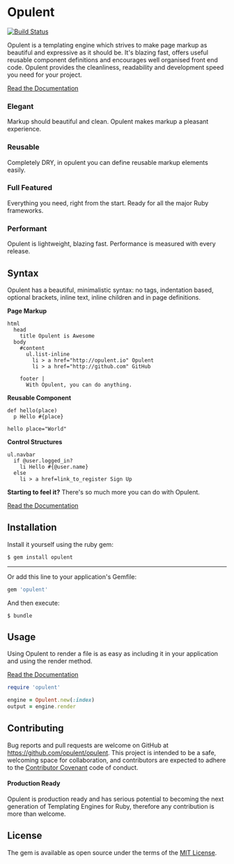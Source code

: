 # Opulent
[![Build Status](https://travis-ci.org/opulent/opulent.svg?branch=master)](https://travis-ci.org/opulent/opulent)

Opulent is a templating engine which strives to make page markup as beautiful and expressive as it should be. It's blazing fast, offers useful reusable component definitions and encourages well organised front end code. Opulent provides the cleanliness, readability and development speed you need for your project.

[Read the Documentation](http://opulent.io/documentation/)

### Elegant
Markup should beautiful and clean. Opulent makes markup a pleasant experience.

### Reusable
Completely DRY, in opulent you can define reusable markup elements easily.

### Full Featured
Everything you need, right from the start. Ready for all the major Ruby frameworks.

### Performant
Opulent is lightweight, blazing fast. Performance is measured with every release.


## Syntax
Opulent has a beautiful, minimalistic syntax: no tags, indentation based, optional brackets, inline text, inline children and in page definitions.

__Page Markup__
```
html
  head
    title Opulent is Awesome
  body
    #content
      ul.list-inline
        li > a href="http://opulent.io" Opulent
        li > a href="http://github.com" GitHub

    footer |
      With Opulent, you can do anything.
```

__Reusable Component__
```
def hello(place)
  p Hello #{place}
  
hello place="World"
```

__Control Structures__
```
ul.navbar
  if @user.logged_in?
    li Hello #{@user.name}
  else
    li > a href=link_to_register Sign Up
```

__Starting to feel it?__ There's so much more you can do with Opulent.

[Read the Documentation](http://opulent.io/documentation/)



## Installation

Install it yourself using the ruby gem:

    $ gem install opulent

---

Or add this line to your application's Gemfile:

```ruby
gem 'opulent'
```

And then execute:

    $ bundle


## Usage

Using Opulent to render a file is as easy as including it in your application and using the render method.

[Read the Documentation](http://opulent.io/documentation/)

```ruby
require 'opulent'

engine = Opulent.new(:index)
output = engine.render
```

## Contributing

Bug reports and pull requests are welcome on GitHub at https://github.com/opulent/opulent. This project is intended to be a safe, welcoming space for collaboration, and contributors are expected to adhere to the [Contributor Covenant](contributor-covenant.org) code of conduct.

#### Production Ready
Opulent is production ready and has serious potential to becoming the next generation of Templating Engines for Ruby, therefore any contribution is more than welcome.



## License

The gem is available as open source under the terms of the [MIT License](http://opensource.org/licenses/MIT).
